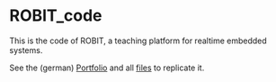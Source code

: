 # ROBIT_code

This is the code of ROBIT, a teaching platform for realtime embedded systems.

See the (german) [Portfolio](https://github.com/ModischFabrications/ROBIT_portfolio) 
and all [files](https://www.thingiverse.com/thing:4616455) to replicate it.
